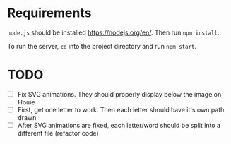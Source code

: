 # Requirements

```node.js``` should be installed https://nodejs.org/en/. Then run ```npm install```.

To run the server, ```cd``` into the project directory and run ```npm start```.

# TODO
- [ ] Fix SVG animations. They should properly display below the image on Home
- [ ] First, get one letter to work. Then each letter should have it's own path drawn
- [ ] After SVG animations are fixed, each letter/word should be split into a different file (refactor code)
